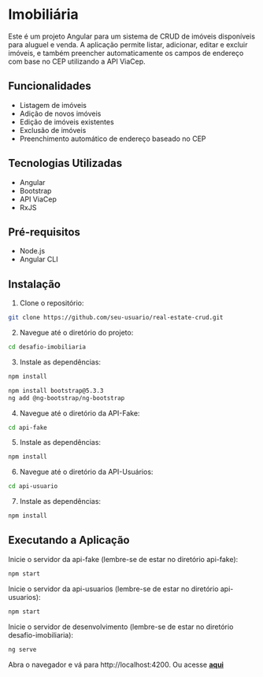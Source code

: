 # Imobiliária

Este é um projeto Angular para um sistema de CRUD de imóveis disponíveis para aluguel e venda. A aplicação permite listar, adicionar, editar e excluir imóveis, e também preencher automaticamente os campos de endereço com base no CEP utilizando a API ViaCep.

## Funcionalidades

- Listagem de imóveis
- Adição de novos imóveis
- Edição de imóveis existentes
- Exclusão de imóveis
- Preenchimento automático de endereço baseado no CEP

## Tecnologias Utilizadas

- Angular
- Bootstrap
- API ViaCep
- RxJS

## Pré-requisitos

- Node.js
- Angular CLI

## Instalação

1. Clone o repositório:
   
```bash
git clone https://github.com/seu-usuario/real-estate-crud.git
```
2. Navegue até o diretório do projeto:
   
```bash
cd desafio-imobiliaria
```
3. Instale as dependências:

```bash
npm install
```
```bash
npm install bootstrap@5.3.3
ng add @ng-bootstrap/ng-bootstrap
```

4. Navegue até o diretório da API-Fake:
```bash
cd api-fake
```

5. Instale as dependências:
```bash
npm install
```

6. Navegue até o diretório da API-Usuários:
```bash
cd api-usuario
```
7. Instale as dependências:
```bash
npm install
```

## Executando a Aplicação
Inicie o servidor da api-fake (lembre-se de estar no diretório api-fake):
```bash
npm start
```
Inicie o servidor da api-usuarios (lembre-se de estar no diretório api-usuarios):
```bash
npm start
```

Inicie o servidor de desenvolvimento (lembre-se de estar no diretório desafio-imobiliaria):

```bash
ng serve
```
Abra o navegador e vá para http://localhost:4200.
Ou acesse [**aqui**](https://desafio-imobiliaria.vercel.app/imoveis)
